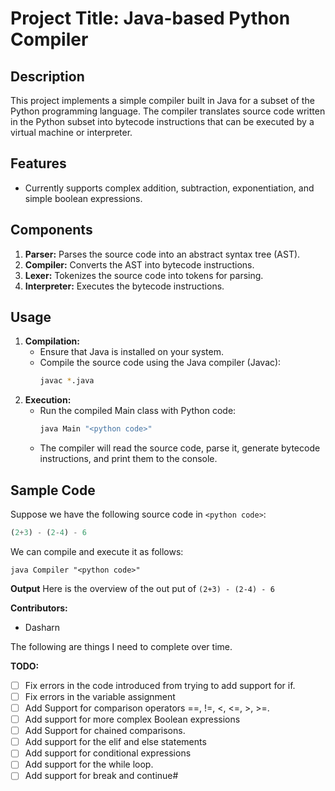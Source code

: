 # Project Title: Java-based Python Compiler

## Description
This project implements a simple compiler built in Java for a subset of the Python programming language. The compiler translates source code written in the Python subset into bytecode instructions that can be executed by a virtual machine or interpreter.

## Features
- Currently supports complex addition, subtraction, exponentiation, and simple boolean expressions.

## Components
1. **Parser:** Parses the source code into an abstract syntax tree (AST).
2. **Compiler:** Converts the AST into bytecode instructions.
3. **Lexer:** Tokenizes the source code into tokens for parsing.
4. **Interpreter:** Executes the bytecode instructions.

## Usage
1. **Compilation:**
   - Ensure that Java is installed on your system.
   - Compile the source code using the Java compiler (Javac):
     ```sh
     javac *.java
     ```
2. **Execution:**
   - Run the compiled Main class with Python code:
     ```sh
     java Main "<python code>"
     ```
   - The compiler will read the source code, parse it, generate bytecode instructions, and print them to the console.

## Sample Code
Suppose we have the following source code in `<python code>`:
```python
(2+3) - (2-4) - 6
```
We can compile and execute it as follows:
```
java Compiler "<python code>"
```
**Output**
Here is the overview of the out put of `(2+3) - (2-4) - 6`


**Contributors:**
- Dasharn

The following are things I need to complete over time.

**TODO:**
- [ ] Fix errors in the code introduced from trying to add support for if.
- [ ] Fix errors in the variable assignment
- [ ] Add Support for comparison operators ==, !=, <, <=, >, >=.
- [ ] Add support for more complex Boolean expressions
- [ ] Add Support for chained comparisons.
- [ ] Add support for the elif and else statements
- [ ] Add support for conditional expressions
- [ ] Add support for the while loop.
- [ ] Add support for break and continue#   
 
 
